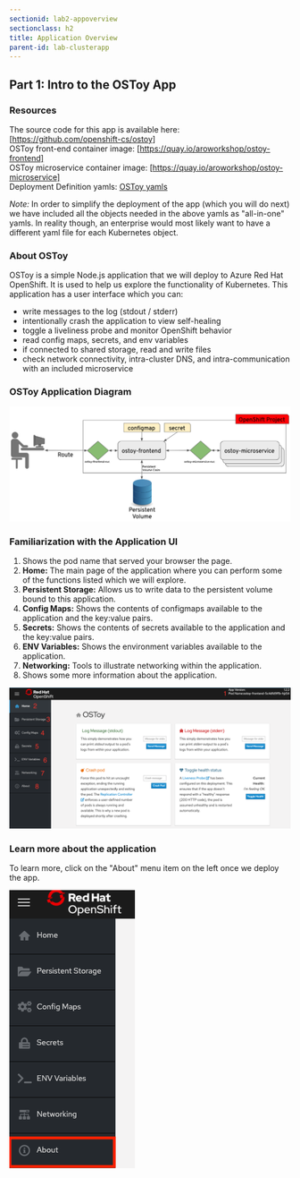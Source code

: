 ```yaml
---
sectionid: lab2-appoverview
sectionclass: h2
title: Application Overview
parent-id: lab-clusterapp
---
```


## Part 1: Intro to the OSToy App

### Resources
The source code for this app is available here: [https://github.com/openshift-cs/ostoy] <br>
OSToy front-end container image: [https://quay.io/aroworkshop/ostoy-frontend] <br>
OSToy microservice container image: [https://quay.io/aroworkshop/ostoy-microservice] <br>
Deployment Definition yamls: [OSToy yamls](/yaml/)

*Note:* In order to simplify the deployment of the app (which you will do next) we have included all the objects needed in the above yamls as "all-in-one" yamls.  In reality though, an enterprise would most likely want to have a different yaml file for each Kubernetes object.


### About OSToy
OSToy is a simple Node.js application that we will deploy to Azure Red Hat OpenShift. It is used to help us explore the functionality of Kubernetes. This application has a user interface which you can:
 - write messages to the log (stdout / stderr)
 - intentionally crash the application to view self-healing
 - toggle a liveliness probe and monitor OpenShift behavior
 - read config maps, secrets, and env variables
 - if connected to shared storage, read and write files
 - check network connectivity, intra-cluster DNS, and intra-communication with an included microservice

### OSToy Application Diagram

![OSToy Diagram](/media/managedlab/4-ostoy-arch.png)


### Familiarization with the Application UI
  1. Shows the pod name that served your browser the page.
  2. **Home:** The main page of the application where you can perform some of the functions listed which we will explore.
  3. **Persistent Storage:**  Allows us to write data to the persistent volume bound to this application.
  4. **Config Maps:**  Shows the contents of configmaps available to the application and the key:value pairs.
  5. **Secrets:** Shows the contents of secrets available to the application and the key:value pairs.
  6. **ENV Variables:** Shows the environment variables available to the application.
  7. **Networking:** Tools to illustrate networking within the application.
  8. Shows some more information about the application.

![Home Page](/media/managedlab/10-ostoy-homepage-1.png)

### Learn more about the application
To learn more, click on the "About" menu item on the left once we deploy the app.

![ostoy About](/media/managedlab/5-ostoy-about.png)
